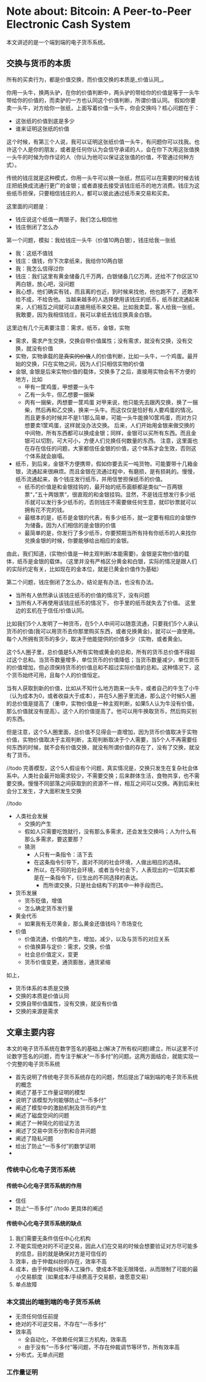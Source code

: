 # Note about: Bitcoin: A Peer-to-Peer Electronic Cash System
本文讲述的是一个端到端的电子货币系统。

## 交换与货币的本质
所有的买卖行为，都是价值交换，而价值交换的本质是_价值认同_。

你用一头牛，换两头驴，在你的价值判断中，两头驴的带给你的价值是等于一头牛带给你的价值的，而卖驴的一方也认同这个价值判断，所谓价值认同。
假如你要卖一头牛，对方给你一张纸，上面写着价值一头牛，你会交换吗？核心问题在于：
- 这张纸的价值到底是多少
- 谁来证明这张纸的价值

这个时候，有第三个人说，我可以证明这张纸价值一头牛，有问题你可以找我。也许这个人是你的朋友，或者是任何你认为会信守承诺的人，会在你下次用这张值换一头牛的时候为你作证的人（你认为他可以保证这张值的价值，不管通过何种方式）。

传统的钱庄就是这种模式，你用一头牛可以换一张纸，然后可以在需要的时候去钱庄把纸换成流通行更广的金银；或者直接去接受该钱庄纸币的地方消费。钱庄为这些纸币担保，只要相信钱庄的人，都可以彼此通过纸币来交易和买卖。


这里面的问题是：
- 钱庄说这个纸值一两银子，我们怎么相信他
- 钱庄倒闭了怎么办

第一个问题，模拟：我给钱庄一头牛（价值10两白银），钱庄给我一张纸
- 我：这纸不值钱
- 钱庄：值钱，你下次拿纸来，我给你10两白银
- 我：我怎么信得过你
- 钱庄：我们这里有黄金储备几千万两，白银储备几亿万两，还给不了你区区10两白银，放心吧，没问题
- 我心想，他们确实有钱，而且离的也近，到时候来找他，他也跑不了，还敢不给不成，不给告他。
当越来越多的人选择使用该钱庄的纸币，纸币就流通起来来，人们相互之间就可以直接用纸币来交易。比如我卖菜，客人给我一张纸，我敢要，因为我相信钱庄，我可以拿纸去钱庄换真金白银。

这里边有几个元素要注意：需求，纸币，金银，实物
- 需求，需求产生交换，交换自带价值属性；没有需求，就没有交换，没有交换，就没有价值
- 实物，实物承载的是~~真实的价值~~人的价值判断，比如一头牛，一个鸡蛋。最开始的交换，只在实物之间，因为人们只相信实物的价值
- 金银, 金银是后来实物价值的载体，交换多了之后，直接用实物会有不方便的地方，比如
	- 甲有一筐鸡蛋，甲想要一头牛
	- 乙有一头牛，但乙想要一捆柴
	- 丙有一捆柴，丙想要一筐鸡蛋
	对甲来说，他只能先去跟丙交换，换了一捆柴，然后再和乙交换，换来一头牛。而这仅仅是恰好有人要鸡蛋的情况。而且更多的时候并不是1:1那么简单，可能一头牛能换10筐鸡蛋，而对方只想要卖1筐鸡蛋，这样就没办法交换。
	后来，人们开始用金银来做交换的中间物，所有东西都可以换成金银；同样，金银可以买所有东西。而且金银可以切割，可大可小，方便人们兑换任何数量的东西。
	注意，这里面也在存在信任的问题，大家都信任金银的价值，这个体系才会生效，否则这个体系就会崩塌。
- 纸币，到后来，金银不方便携带，假如你要去买一吨货物，可能要带十几箱金银，流通起来很麻烦。而且金银在流通过程中，有磨损，是有损耗的。慢慢，纸币流通起来，各个钱庄发行纸币，并用信誉担保纸币的价值。
	- 纸币的价值是和金银挂钩的，最开始的纸币面额都是类似“一百两银票“，”五十两银票“，很直观的和金银挂钩。显然，不是钱庄想发行多少纸币就可以发行多少纸币的，否则钱庄不需要做任何生意，就印钞票就可以拥有花不完的钱。
	- 最根本的是，纸币是金银的代表，有多少纸币，就一定要有相应的金银作为储备。因为人们相信的是金银的价值
	- 最简单的是，你发行了多少纸币，你要预期当所有持有你纸币的人来找你兑换金银的时候，你要能够给出相应的金银。

由此，我们知道，(实物价值是一种主观判断/本能需要)，金银是实物价值的载体，纸币是金银的载体。（这里并没有严格区分黄金和白银，实际的情况是跟人们的实际约定有关，比如现在的金本位，就是已黄金价值作为基础）

第二个问题，钱庄倒闭了怎么办，结论是有办法，也没有办法。
- 当所有人依然承认该钱庄纸币的价值的情况下，没有问题
- 当所有人不再使用该钱庄纸币的情况下， 你手里的纸币就失去了价值。
这里边的玄机在于信任/价值认同。

比如我们5个人发明了一种货币，在5个人中间可以随意流通，只要我们5个人承认货币的价值(我可以用货币去你那里购买东西，或者兑换黄金)，就可以一直使用。每个人所拥有货币的多少，取决于他能提供的价值多少（实物，或者黄金)。

这个5人圈子里，总价值是5人所有实物或黄金的总和，所有的货币总价值不得超过这个总和。当货币数量增多，单位货币的价值降低；当货币数量减少，单位货币的价值增加，但必须保持货币的价值总和不超过实际价值的总和。这种情况下，这个货币始终可用，且每个人的价值恒定。

当有人获取到新的价值，比如从不知什么地方跑来一头牛，或者自己的牛生了小牛（认为成本为0，或者收益大于成本），并在5人圈子里流通，那么这个时候5人圈的总价值是提高了（重申，实物价值是一种主观判断，如果5人认为牛没有价值，那么价值就没有提高）。这个人的价值提高了。他可以用牛换取货币，然后购买别的东西。

但是注意，这个5人圈里面，总价值不见得会一直增加，因为货币价值取决于实物价值，实物价值取决于主观判断，主观判断取决于个人需要，当5个人不再需要任何东西的时候，就不会有价值交换，就没有所谓价值的存在了，没有了交换，就没有了货币。

//todo 完善模型，这个5人假设有个问题，真实情况是，交换只发生在复杂社会体系中。人类社会最开始需求较少，不需要交换；后来群体生活，食物共享，也不需要交换。慢慢不同部落之间获取到的资源不一样，相互之间可以交换。再到后来社会分工发生，才大面积发生交换

//todo
- 人类社会发展
	- 交换的产生
	- 假如人只需要吃饱就行，没有那么多需求，还会发生交换吗；人为什么有那么多需求，要这要那？
	- 猜测
		- 人只有一条指令：活下去
		- 在这条指令引导下，面对不同的社会环境，人做出相应的选择。
		- 所以，在不同的社会环境，或者当今社会下，人表现出的一切其实都是在一条指令下，衍生出的不同选择的表达。
			- 而所谓交换，只是社会结构下的其中一种手段而已。
- 货币发展
	- 货币贬值，增值
	- 怎么确定货币发行量
- 黄金代币
	- 如果我有无尽黄金，那么黄金还值钱吗？市场变化
- 价值
	- 价值流通，价值的产生，增加，减少，以及与货币的对应关系
	- 价值换算与定价：需求，交换，价值
	- 社会总价值定义，变更
	- 货币价值变更，通货膨胀，通货紧缩


如上，
- 货币体系的本质是交换
- 交换的本质是价值认同
- 交换自带价值属性，没有交换，就没有价值
- 交换的来源是需求

## 文章主要内容
本文的电子货币系统在数字签名的基础上(解决了所有权问题)建立，所以这里不讨论数字签名的问题，而专注于解决“一币多付”的问题。这两方面结合，就能实现一个完整的电子货币系统

- 首先说明了传统电子货币系统存在的问题，然后提出了端到端的电子货币系统的概念
- 阐述了基于工作量证明的模型
- 说明了该模型为何能够防止“一币多付”
- 阐述了模型中的激励机制及货币的产生
- 阐述了磁盘空间的问题
- 阐述了一种简化的验证方法
- 阐述了交易中货币分割和合并问题
- 阐述了隐私问题
- 给出了防止“一币多付”的数学证明
- 

### 传统中心化电子货币系统
#### 传统中心化电子货币系统的作用
- 信任
- 防止“一币多付”
//todo 更具体的阐述

#### 传统中心化电子货币系统的缺点
1. 我们需要无条件信任中心化机构
2. 不能实现绝对的不可逆交易，因此人们在交易的时候会想要验证对方尽可能多的信息，目的就是确保对方是可信任的
3. 效率，由于仲裁纠纷的存在，效率不高
4. 成本，由于仲裁纠纷等人工操作，使成本不能无限降低，从而限制了可能的最小交易额度（如果成本/手续费高于交易额，谁愿意交易）
5. 单点故障

### 本文提出的端到端的电子货币系统
- 无须任何信任前提
- 绝对的不可逆交易，不存在“一币多付”
- 效率高
	- 全自动化，不依赖任何第三方机构，效率高
	- 由于没有“一币多付”等问题，不存在仲裁调节等环节，所有效率高
- 分布式，无单点问题


### 工作量证明
